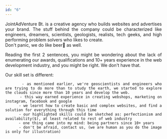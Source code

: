 ```yaml
---
id: "6"
---
```


<style>
c{
  color: var(--accent-color);
  display: inline-block;
  font-weight: 700;
}
centered{
  text-align:center;
}
justify{
  text-align:justify;
}
    Img{
      border: solid 1px #fff;
    }
    Img:hover{
      border: solid 2px var(--accent-color);
    }

 </style>

<justify>

JointAdVenture Bt. is a creative agency who builds websites and advertises your brand. The stuff  behind the company could be characterized like engineers, dreamers, scientists, geologists, realists, tech geeks, and high performing problem solvers who likes to create.  
Don't panic, we do like beer🍻 as well.  

Reading the first 2 sentences, you might be wondering about the lack of enumerating our awards, qualifications and 10+ years experience in the web development industry, and you might be right. We don't have that.  
 
Our skill set is different: 

          - as mentioned earlier, we're geoscientists and engineers who are trying to do more than to study the earth, we started to explore the clouds since more than 10 years and develop the web.
          - this way earned experience in creating webshops, marketing on instagram, facebook and google
          - we learnt how to create basic and complex websites, and find a solution for everything through this time
          - our highlighted skills could be sketched as: perfectionism and availability($), at least related to rest of web industry
          - one thing came into my mind: being partners since 10+ years 
          - don't be afraid, contact us, (we are human as you do the image is only for illustration)

</justify>
